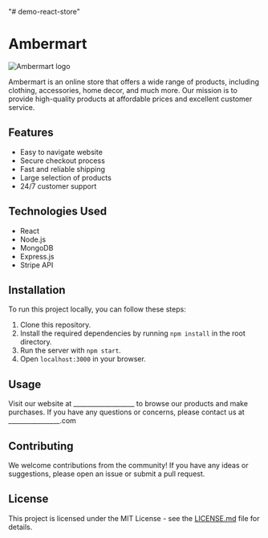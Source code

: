 "# demo-react-store" 
# Ambermart

![Ambermart logo](./path/to/logo.png)

Ambermart is an online store that offers a wide range of products, including clothing, accessories, home decor, and much more. Our mission is to provide high-quality products at affordable prices and excellent customer service.

## Features

- Easy to navigate website
- Secure checkout process
- Fast and reliable shipping
- Large selection of products
- 24/7 customer support

## Technologies Used

- React
- Node.js
- MongoDB
- Express.js
- Stripe API

## Installation

To run this project locally, you can follow these steps:

1. Clone this repository.
2. Install the required dependencies by running `npm install` in the root directory.
3. Run the server with `npm start`.
4. Open `localhost:3000` in your browser.

## Usage

Visit our website at ___________________ to browse our products and make purchases. If you have any questions or concerns, please contact us at ________________.com

## Contributing

We welcome contributions from the community! If you have any ideas or suggestions, please open an issue or submit a pull request.

## License

This project is licensed under the MIT License - see the [LICENSE.md](LICENSE.md) file for details.
